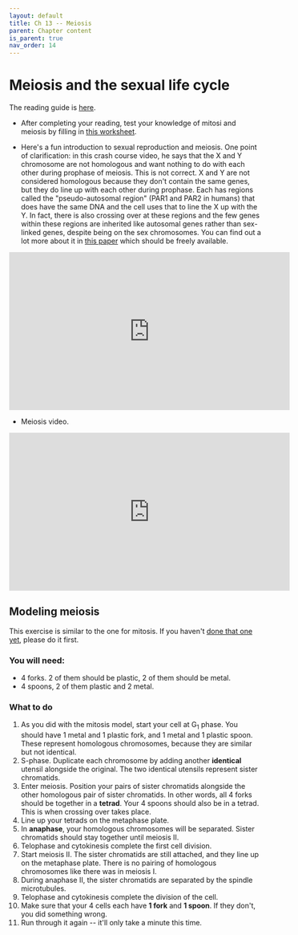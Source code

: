 ```yaml
---
layout: default
title: Ch 13 -- Meiosis
parent: Chapter content
is_parent: true
nav_order: 14
---
```


# Meiosis and the sexual life cycle

The reading guide is [here](ch13_rg.html).

* After completing your reading, test your knowledge of mitosi and meiosis by filling in [this worksheet]({{site.url}}/b40/assets/ch13/MitosisDrawingAssignment.pdf).

* Here's a fun introduction to sexual reproduction and meiosis. One point of clarification: in this crash course video, he says that the X and Y chromosome are not homologous and want nothing to do with each other during prophase of meiosis. This is not correct. X and Y are not considered homologous because they don't contain the same genes, but they do line up with each other during prophase. Each has regions called the "pseudo-autosomal region" (PAR1 and PAR2 in humans) that does have the same DNA and the cell uses that to line the X up with the Y. In fact, there is also crossing over at these regions and the few genes within these regions are inherited like autosomal genes rather than sex-linked genes, despite being on the sex chromosomes. You can find out a lot more about it in [this paper](https://www.ncbi.nlm.nih.gov/pmc/articles/PMC2435358/) which should be freely available.
<iframe width="560" height="315" src="https://www.youtube.com/embed/qCLmR9-YY7o" frameborder="0" allow="accelerometer; autoplay; clipboard-write; encrypted-media; gyroscope; picture-in-picture" allowfullscreen></iframe>

* Meiosis video.
<iframe width="560" height="315" src="https://www.youtube.com/embed/hZLhEmjnU-Y" frameborder="0" allow="accelerometer; autoplay; clipboard-write; encrypted-media; gyroscope; picture-in-picture" allowfullscreen></iframe>

## Modeling meiosis

This exercise is similar to the one for mitosis. If you haven't [done that one yet](../ch12/ch12.html#modeling-mitosis), please do it first.

### You will need:

* 4 forks. 2 of them should be plastic, 2 of them should be metal.
* 4 spoons, 2 of them plastic and 2 metal.

### What to do

1. As you did with the mitosis model, start your cell at G<sub>1</sub> phase. You should have 1 metal and 1 plastic fork, and 1 metal and 1 plastic spoon. These represent homologous chromosomes, because they are similar but not identical.
2. S-phase. Duplicate each chromosome by adding another **identical** utensil alongside the original. The two identical utensils represent sister chromatids.
3. Enter meiosis. Position your pairs of sister chromatids alongside the other homologous pair of sister chromatids. In other words, all 4 forks should be together in a **tetrad**. Your 4 spoons should also be in a tetrad. This is when crossing over takes place.
4. Line up your tetrads on the metaphase plate.
5. In **anaphase**, your homologous chromosomes will be separated. Sister chromatids should stay together until meiosis II.
6. Telophase and cytokinesis complete the first cell division.
7. Start meiosis II. The sister chromatids are still attached, and they line up on the metaphase plate. There is no pairing of homologous chromosomes like there was in meiosis I.
8. During anaphase II, the sister chromatids are separated by the spindle microtubules.
9. Telophase and cytokinesis complete the division of the cell.
10. Make sure that your 4 cells each have **1 fork** and **1 spoon**. If they don't, you did something wrong.
11. Run through it again -- it'll only take a minute this time.

